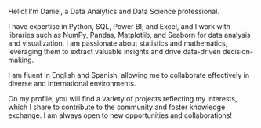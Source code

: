 Hello! I'm Daniel, a Data Analytics and Data Science professional.

I have expertise in Python, SQL, Power BI, and Excel, and I work with libraries such as NumPy, Pandas, Matplotlib, and Seaborn for data analysis and visualization. I am passionate about statistics and mathematics, leveraging them to extract valuable insights and drive data-driven decision-making.

I am fluent in English and Spanish, allowing me to collaborate effectively in diverse and international environments.

On my profile, you will find a variety of projects reflecting my interests, which I share to contribute to the community and foster knowledge exchange. I am always open to new opportunities and collaborations!

